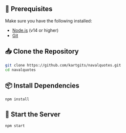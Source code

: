 ## 🔧 Prerequisites

Make sure you have the following installed:

- [Node.js](https://nodejs.org/) (v14 or higher)
- [Git](https://git-scm.com/)


## 📥 Clone the Repository

```bash
git clone https://github.com/kartgits/navalquotes.git
cd navalquotes

```
## 📦 Install Dependencies

```bash
npm install

```
## 🚀 Start the Server

```bash
npm start

```
